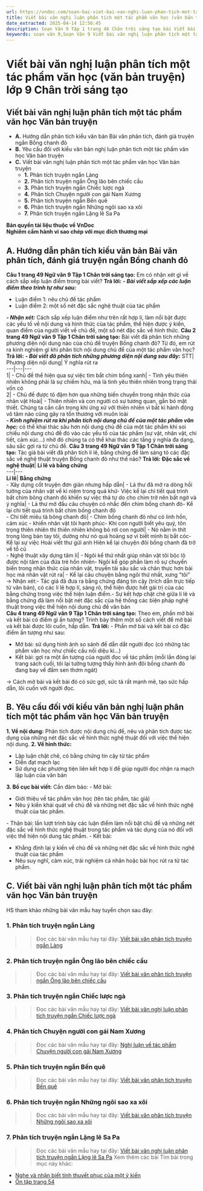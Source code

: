 ```yaml
---
url: https://vndoc.com/soan-bai-viet-bai-van-nghi-luan-phan-tich-mot-tac-pham-van-hoc-lop-9-chan-troi-sang-tao-319112
title: Viết bài văn nghị luận phân tích một tác phẩm văn học (văn bản truyện) lớp 9 Chân trời sáng tạo - VnDoc.com
date_extracted: 2025-04-14 12:56:45
description: Soạn Văn 9 Tập 1 trang 46 Chân trời sáng tạo bài Viết bài văn nghị luận phân tích một tác phẩm văn học gồm phần trả lời chi tiết, đầy đủ, bám sát các câu hỏi, yêu cầu trong SGK (chỉ có trên VnDoc). Mời các bạn tham khảo.
keywords: soạn văn 9,Soạn Văn 9 Viết bài văn nghị luận phân tích một tác phẩm văn học,Bài văn phân tích đánh giá truyện ngắn Bồng chanh đỏ,Soạn bài Viết bài văn nghị luận phân tích một tác phẩm văn học,soạn văn 9 Tập 1 trang 46 Chân trời sáng tạo,Viết bài văn nghị luận phân tích một tác phẩm văn học lớp 9 Chân trời sáng tạo,Viết bài văn nghị luận phân tích một tác phẩm văn học trang 46 lớp 9,văn 9,ngữ văn 9,soạn văn 9 chân trời sáng tạo,soạn văn 9 tập 1,giải văn 9,soạn ngữ văn 9,giải ngữ văn 9
---
```


# Viết bài văn nghị luận phân tích một tác phẩm văn học \(văn bản truyện\) lớp 9 Chân trời sáng tạo
## **Viết bài văn nghị luận phân tích một tác phẩm văn học Văn bản truyện**
  * **A.** Hướng dẫn phân tích kiểu văn bản Bài văn phân tích, đánh giá truyện ngắn Bồng chanh đỏ
  * **B.** Yêu cầu đối với kiểu văn bản nghị luận phân tích một tác phẩm văn học Văn bản truyện
  * **C.** Viết bài văn nghị luận phân tích một tác phẩm văn học Văn bản truyện
    * **1.** Phân tích truyện ngắn Làng
    * **2.** Phân tích truyện ngắn Ông lão bên chiếc cầu
    * **3.** Phân tích truyện ngắn Chiếc lược ngà
    * **4.** Phân tích Chuyện người con gái Nam Xương
    * **5.** Phân tích truyện ngắn Bến quê
    * **6.** Phân tích truyện ngắn Những ngôi sao xa xôi
    * **7.** Phân tích truyện ngắn Lặng lẽ Sa Pa

**Bản quyền tài liệu thuộc về VnDoc**   
**Nghiêm cấm hành vi sao chép với mục đích thương mại**
## **A. Hướng dẫn phân tích kiểu văn bản Bài văn phân tích, đánh giá truyện ngắn Bồng chanh đỏ**
**Câu 1 trang 49 Ngữ văn 9 Tập 1 Chân trời sáng tạo:** Em có nhận xét gì về cách sắp xếp luận điểm trong bài viết?
**Trả lời:**
_**\- Bài viết sắp xếp các luận điểm theo trình tự như sau:**_
  * Luận điểm 1: nêu chủ đề tác phẩm
  * Luận điểm 2: một số nét đặc sắc nghệ thuật của tác phẩm

 _**\- Nhận xét:**_ Cách sắp xếp luận điểm như trên rất hợp lí, làm nổi bật được các yếu tố về nội dung và hình thức của tác phẩm, thể hiện được ý kiến, quan điểm của người viết về chủ đề, một số nét đặc sắc về hình thức.
**Câu 2 trang 49 Ngữ văn 9 Tập 1 Chân trời sáng tạo:** Bài viết đã phân tích những phương diện nội dung nào của chủ đề truyện Bồng chanh đỏ? Từ đó, em rút ra kinh nghiệm gì khi phân tích nội dung chủ để của một tác phẩm văn học?
**Trả lời:**
_**\- Bài viết đã phân tích những phương diện nội dung sau đây:**_
STT| Phương diện nội dung| Ý nghĩa rút ra  
---|---|---  
1| \- Chủ đề thể hiện qua sự việc tìm bắt chim bồng xanh| \- Tình yêu thiên nhiên không phải là sự chiếm hữu, mà là tình yêu thiên nhiên trong trạng thái vốn có  
2| \- Chủ đề được tô đậm hơn qua những biến chuyển trong nhận thức của nhân vật Hoài| \- Thiên nhiên và con người có sự tương quan, gắn bó mật thiết. Chúng ta cần cẩn trọng khi ứng xử với thiên nhiên vì bất kì hành động vô tâm nào cũng gây ra tổn thương với muôn loài  
_**\- Kinh nghiệm rút ra khi phân tích nội dung chủ đề của một tác phẩm văn học:**_ có thể khai thác sâu hơn nội dung chủ đề của một tác phẩm khi soi chiếu nội dung chủ đề đó vào các yếu tố của tác phẩm \(sự vật, nhân vật, chi tiết, cảm xúc...\) nhờ đó chúng ta có thể khai thác các tầng ý nghĩa đa dạng, sâu sắc gợi ra từ chủ đề.
**Câu 3 trang 49 Ngữ văn 9 Tập 1 Chân trời sáng tạo:** Tác giả bài viết đã phân tích lí lẽ, bằng chứng để làm sáng tỏ các đặc sắc về nghệ thuật truyện Bồng chanh đỏ như thế nào?
**Trả lời:**
**Đặc sắc về nghệ thuật**| **Lí lẽ và bằng chứng**  
---|---  
**Lí lẽ**| **Bằng chứng**  
\- Xây dựng cốt truyện đơn giản nhưng hấp dẫn| \- Lá thư đã mở ra dòng hồi tưởng của nhân vật về kỉ niệm trong quá khứ\- Việc kể lại chi tiết quá trình bắt chim bông chanh đỏ khiến sự việc thả tự do cho chim trở nên bất ngờ và ý nghĩa| \- Lá thư mở đầu câu chuyện có nhắc đến chim bồng chanh đỏ\- Kể lại chi tiết quá trình bắt chim bồng chanh đỏ  
\- Chi tiết miêu tả bông chanh đỏ| \- Chim bồng chanh đỏ như có linh hồn, cảm xúc - khiến nhân vật tôi hạnh phúc\- Khi con người biết yêu quý, tôn trọng thiên nhiên thì thiên nhiên không bỏ rơi con người| \- Nó nằm in thít trong lòng bàn tay tôi, dường như nó quá hoảng sợ vì biết mình bị bắt cóc\- Kể lại sự việc Hoài viết thư gửi anh Hiên kể lại chuyện đôi bồng chanh đã trở về tổ cũ  
\- Nghệ thuật xây dựng tâm lí| \- Ngôi kể thứ nhất giúp nhân vật tôi bộc lộ được nội tâm của đứa trẻ hồn nhiên\- Ngôi kể góp phần làm rõ sự chuyển biến trong nhận thức của nhân vật, truyền tải sâu sắc và chân thực hơn bài học mà nhân vật rút ra| \- Kể lại câu chuyện bằng ngôi thứ nhất, xưng "tôi"  
→ Nhận xét:\- Tác giả đã đưa ra bằng chứng đáng tin cậy \(trích dẫn trực tiếp từ văn bản\), có các lí lẽ hợp lí, sáng rõ, thể hiện được hết gái trị của các bằng chứng trong việc thể hiện luận điểm.\- Sự kết hợp chặt chẽ giữa lí lẽ và bằng chứng đã làm nổi bật nét đặc sắc của hệ thống các biện pháp nghệ thuật trong việc thể hiện nội dung chủ đề văn bản  
**Câu 4 trang 49 Ngữ văn 9 Tập 1 Chân trời sáng tạo:** Theo em, phần mở bài và kết bài có điểm gì ấn tượng? Trình bày thêm một số cách viết để mở bài và kết bài được lôi cuốn, hấp dẫn.
**Trả lời:**
\- Phần mở bài và kết bài có đặc điểm ấn tượng như sau:
  * Mở bài: sử dụng hình ảnh so sánh để dẫn dắt người đọc \(có những tác phẩm văn học như chiếc cầu nối diệu kì...\)
  * Kết bài: gợi ra một ấn tượng của người đọc về tác phẩm \(mỗi lần đóng lại trang sách cuối, tôi lại tưởng tượng thấy hình ảnh đôi bồng chanh đỏ đang bay về đầm sen thơm ngát\)

→ Cách mở bài và kết bài đó có sức gợi, sức tả rất mạnh mẽ, tạo sức hấp dẫn, lôi cuốn với người đọc.
## **B. Yêu cầu đối với kiểu văn bản nghị luận phân tích một tác phẩm văn học Văn bản truyện**
**1\. Về nội dung:**
Phân tích được nội dung chủ đề, nêu và phân tích được tác dụng của những nét đặc sắc về hình thức nghệ thuật đối với việc thể hiện nội dung.
**2\. Về hình thức:**
  * Lập luận chặt chẽ, có bằng chứng tin cậy từ tác phẩm
  * Diễn đạt mạch lạc
  * Sử dụng các phương tiện liên kết hợp lí để giúp người đọc nhận ra mạch lập luận của văn bản

**3\. Bố cục bài viết:** Cần đảm bảo:
\- Mở bài:
  * Giới thiệu về tác phẩm văn học \(tên tác phẩm, tác giả\)
  * Nêu ý kiến khái quát về chủ đề và những nét đặc sắc về hình thức nghệ thuật của tác phẩm.

\- Thân bài: lần lượt trình bày các luận điểm làm nổi bật chủ đề và những nét đặc sắc về hình thức nghệ thuật trong tác phẩm và tác dụng của nó đối với việc thể hiện nội dung tác phẩm.
\- Kết bài:
  * Khẳng định lại ý kiến về chủ đề và những nét đặc sắc về hình thức nghệ thuật của tác phẩm
  * Nêu suy nghĩ, cảm xúc, trải nghiệm cá nhân hoặc bài học rút ra từ tác phẩm.

## **C. Viết bài văn nghị luận phân tích một tác phẩm văn học Văn bản truyện**
HS tham khảo những bài văn mẫu hay tuyển chọn sau đây:
### 1\. Phân tích truyện ngắn Làng
>> Đọc các bài văn mẫu hay tại đây: [Viết bài văn phân tích truyện ngắn Làng](<https://vndoc.com/phan-tich-truyen-ngan-lang-cua-kim-lan-lop-9-326634>)
### 2\. Phân tích truyện ngắn Ông lão bên chiếc cầu
>> Đọc các bài văn mẫu hay tại đây: [Viết bài văn phân tích truyện ngắn Ông lão bên chiếc cầu](<https://vndoc.com/phan-tich-truyen-ngan-ong-lao-ben-chiec-cau-cua-o-nit-he-minh-ue-lop-9-326637>)
### 3\. Phân tích truyện ngắn Chiếc lược ngà
>> Đọc các bài văn mẫu hay tại đây: [Viết bài văn nghị luận phân tích truyện ngắn Chiếc lược ngà](<https://vndoc.com/nghi-luan-ve-truyen-ngan-chiec-luoc-nga-165367>)
### 4\. Phân tích Chuyện người con gái Nam Xương
>> Đọc các bài văn mẫu hay tại đây: [Nghị luận về tác phẩm Chuyện người con gái Nam Xương](<https://vndoc.com/nghi-luan-van-hoc-chuyen-nguoi-con-gai-nam-xuong-162079>)
### 5\. Phân tích truyện ngắn Bến quê
>> Đọc các bài văn mẫu hay tại đây: [Viết bài văn phân tích truyện Bến quê](<https://vndoc.com/phan-tich-truyen-ben-que-lam-noi-ro-nhung-noi-niem-nhung-tieng-thuong-lam-ta-xuc-dong-172803>)
### 6\. Phân tích truyện ngắn Những ngôi sao xa xôi
>> Đọc các bài văn mẫu hay tại đây: [Viết bài văn phân tích truyện Những ngôi sao xa xôi](<https://vndoc.com/phan-tich-nhung-ngoi-sao-xa-xoi-cua-le-minh-khue-88521>)
### 7\. Phân tích truyện ngắn Lặng lẽ Sa Pa
>> Đọc các bài văn mẫu hay tại đây: [Viết bài văn nghị luận phân tích truyện ngắn Lặng lẽ Sa Pa](<https://vndoc.com/nghi-luan-ve-tac-pham-lang-le-sa-pa-cua-nguyen-thanh-long-173026>)
Xem thêm các bài Tìm bài trong mục này khác:
  * [Nghe và nhận biết tính thuyết phục của một ý kiến](</soan-bai-nghe-va-nhan-biet-tinh-thuyet-phuc-cua-mot-y-kien-lop-9-chan-troi-sang-tao-319113>)
  * [Ôn tập trang 54](</soan-bai-on-tap-trang-54-lop-9-tap-1-chan-troi-sang-tao-319117>)

